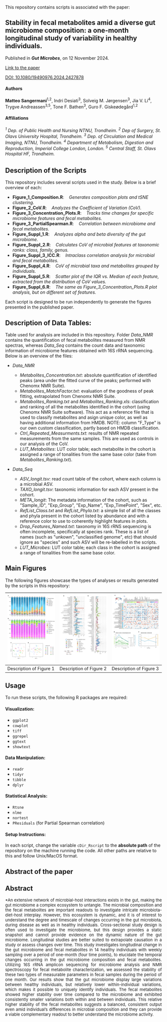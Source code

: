 This repository contains scripts is associated with the paper:  

## Stability in fecal metabolites amid a diverse gut microbiome composition: a one-month longitudinal study of variability in healthy individuals. 
Published in ***Gut Microbes***, on 12 November 2024.

[Link to the paper](URL_of_your_paper)

[DOI: 10.1080/19490976.2024.2427878](https://doi.org/10.1080/19490976.2024.2427878)

#### Authors
**Matteo Sangermani**<sup>1,2</sup>, Indri Desiati<sup>3</sup>, Solveig M. Jørgensen<sup>3</sup>, Jia V. Li<sup>4</sup>, Trygve Andreassen<sup>3,5</sup>, Tone F. Bathen<sup>3</sup>, Guro F. Giskeødegård<sup>1,2</sup>

#### Affiliations
<h6>
<sup>1</sup> Dep. of Public Health and Nursing NTNU, Trondheim. 
<sup>2</sup> Dep of Surgery, St. Olavs University Hospital, Trondheim. 
<sup>3</sup> Dep. of Circulation and Medical Imaging, NTNU, Trondheim. 
<sup>4</sup> Department of Metabolism, Digestion and Reproduction, Imperial College London, London. 
<sup>5</sup> Central Staff, St. Olavs Hospital HF, Trondheim. 
</h6>

## Description of the Scripts
This repository includes several scripts used in the study. Below is a brief overview of each:
- **Figure_1_Composition.R**: &nbsp;&nbsp;&nbsp;*Generates composition plots and tSNE clustering.*
- **Figure_2_CoV.R**: &nbsp;&nbsp;&nbsp;*Analyzes the Coefficient of Variation (CoV).*
- **Figure_3_Concentration_Plots.R**: &nbsp;&nbsp;&nbsp;*Tracks time changes for specific microbiome features and fecal metabolites.*
- **Figure_3_PartialSpearman.R**: &nbsp;&nbsp;&nbsp;*Correlation between microbiome and fecal metabolites.*
- **Figure_Suppl_1.R**: &nbsp;&nbsp;&nbsp;*Analyzes alpha and beta diversity of the gut microbiome.*
- **Figure_Suppl_2.R**: &nbsp;&nbsp;&nbsp;*Calculates CoV of microbial features at taxonomic ranks: class, family, genus.*
- **Figure_Suppl_3_ICC.R**: &nbsp;&nbsp;&nbsp;*Intraclass correlation analysis for microbial and fecal metabolites.*
- **Figure_Suppl_4.R**: &nbsp;&nbsp;&nbsp;*CoV of microbial taxa and metabolites grouped by individuals.*
- **Figure_Suppl_5.R**: &nbsp;&nbsp;&nbsp;*Scatter plot of the IQR vs. Median of each feature, extracted from the distribution of CoV values.*
- **Figure_Suppl_6.R**: &nbsp;&nbsp;&nbsp;*The same as Figure_3_Concentration_Plots.R plot analysis, but on different set of features.*

Each script is designed to be run independently to generate the figures presented in the published paper.

## Description of Data Tables:
Table used for analysis are included in this repository. Folder *Data_NMR* contains the quantification of fecal metabolites measured from NMR spectras, whereas  *Data_Seq* contains the count data and taxonomic information of microbiome features obtained with 16S rRNA sequencing. Below is an overview of the files:
- *Data_NMR*
	- *Metabolites_Concentration.txt*: absolute quantification of identified peaks (area under the fitted curve of the peaks; performed with Chenomx NMR Suite).
	- *Metabolites_MatchFactor.txt*: evaluation of the goodness of peak fitting, extrapolated from Chenomx NMR Suite.
	- *Metabolites_Ranking.txt* and *Metabolites_Ranking.xls*: classification and ranking of all the metabolites identified in the cohort (using Chenomx NMR Suite software). This act as a reference file that is used to classify metabolites and asign unique color, as well as having additional information from HMDB. NOTE: column "F_Type" is our own custom classification, partly based on HMDB classification.
	- *Ctrl_Repeated_Measurments.txt*: results of NMR repeated measurements from the same samples. This are used as controls in our analysis of the CoV.
	- *LUT_Metabolites*: LUT color table; each metabolite in the cohort is assigned a range of tonalities from the same base color (take from *Metabolites_Ranking.txt*).
	
- *Data_Seq*
	- *ASV_longit.tsv*: read count table of the cohort, where each column is a microbial ASV.
	- *TAXO_longit.tsv*: taxonomic information for each ASV present in the cohort.
	- *META_longit*: The metadata information of the cohort, such as "Sample_ID", "Exp_Group", "Exp_Name", "Exp_TimePoint", "Sex", etc.
	- *RefList_Class.txt* and *RefList_Phyla.txt*: a simple list of all the classes and phyla present in the cohort listed by abundance and with a reference color to use to coherently highlight features in plots.
	- *Drop_Features_Named.txt*: taxonomy in 16S rRNS sequencing is often incomplete, specifically at species rank. These is a list of names (such as "unkown", "unclassified genome", etc) that should ignore as "species" and such ASV will be re-labelled in the scripts.
	- *LUT_Microbes*: LUT color table; each class in the cohort is assigned a range of tonalities from the same base color.
## Main Figures
The following figures showcase the types of analyses or results generated by the scripts in this repository:

| ![Figure 1](Final_Figures/Figure_1.png) | ![Figure 2](Final_Figures/Figure_2.png) | ![Figure 3](Final_Figures/Figure_3.png) |
|---------------------------------------|---------------------------------------|---------------------------------------|
| Description of Figure 1               | Description of Figure 2               | Description of Figure 3               |

## Usage
To run these scripts, the following R packages are required:
#### Visualization:
- `ggplot2`
- `cowplot`
- `tiff`
- `ggrepel`
- `ggtext`
- `showtext`
#### Data Manipulation:
- `readr`
- `tidyr`
- `tibble`
- `dplyr`
#### Statistical Analysis:
- `Rtsne`
- `nlme`
- `nortest`
- `PResiduals` (for Partial Spearman correlation)

#### Setup Instructions:
In each script, change the variable `cDir_Rscript` to the **absolute path** of the repository on the machine running the code. All other paths are relative to this and follow Unix/MacOS format.

## Abstract of the paper
## Abstract

<div style="text-align: justify; font-size: small;">
	*An extensive network of microbial-host interactions exists in the gut, making the gut microbiome a complex ecosystem to untangle. The microbial composition and the fecal metabolites are important readouts to investigate intricate microbiota-diet-host interplay. However, this ecosystem is dynamic, and it is of interest to understand the degree and timescale of changes occurring in the gut microbiota, during disease as well as in healthy individuals. Cross-sectional study design is often used to investigate the microbiome, but this design provides a static snapshot and cannot provide evidence on the dynamic nature of the gut microbiome. Longitudinal studies are better suited to extrapolate causation in a study or assess changes over time. 
	This study investigates longitudinal change in the gut microbiome and fecal metabolites in 14 healthy individuals with weekly sampling over a period of one-month (four time points), to elucidate the temporal changes occurring in the gut microbiome composition and fecal metabolites. Utilizing 16S rRNA amplicon sequencing for microbiome analysis and NMR spectroscopy for fecal metabolite characterization, we assessed the stability of these two types of measurable parameters in fecal samples during the period of one month. Our results show that the gut microbiome display large variations between healthy individuals, but relatively lower within-individual variations, which makes it possible to uniquely identify individuals. The fecal metabolites showed higher stability over time compared to the microbiome and exhibited consistently smaller variations both within and between individuals. This relative higher stability of the fecal metabolites suggests a balanced, consistent output even amid individual’s differences in microbial composition and they can provide a viable complementary readout to better understand the microbiome activity.
</div>













